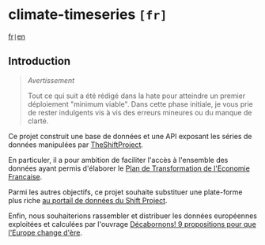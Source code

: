 # climate-timeseries `[fr]`

[fr](README.fr.md)` | `[en](README.md)

## Introduction

> _Avertissement_
>
> Tout ce qui suit a été rédigé dans la hate pour atteindre un premier déploiement
> "minimum viable". Dans cette phase initiale, je vous prie de rester indulgents 
> vis à vis des erreurs mineures ou du manque de clarté.

Ce projet construit une base de données et une API exposant 
les séries de données manipulées par [TheShiftProject](www.theshiftproject.org).

En particuler, il a pour ambition de faciliter l'accès à l'ensemble des données
ayant permis d'élaborer le [Plan de Transformation de l'Economie Française](https://ilnousfautunplan.fr/).

Parmi les autres objectifs, ce projet souhaite substituer une plate-forme plus riche 
[au portail de données du Shift Project](https://www.theshiftdataportal.org).

Enfin, nous souhaiterions rassembler et distribuer les données européennes exploitées et calculées par l'ouvrage 
[Décabornons! 9 propositions pour que l'Europe change d'ère](https://www.amazon.com/dp/2738138802).
